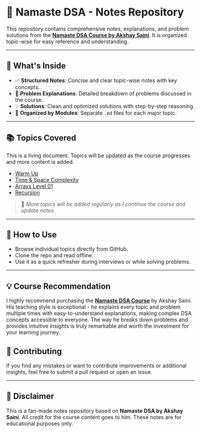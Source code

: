 # 🧠 Namaste DSA - Notes Repository

This repository contains comprehensive notes, explanations, and problem solutions from the **[Namaste DSA Course by Akshay Saini](https://namastedev.com/learn/namaste-dsa)**. It is organized topic-wise for easy reference and understanding.


---

## 📘 What's Inside

- ✅ **Structured Notes**: Concise and clear topic-wise notes with key concepts.
- 🧩 **Problem Explanations**: Detailed breakdown of problems discussed in the course.
- 💡 **Solutions**: Clean and optimized solutions with step-by-step reasoning.
- 📂 **Organized by Modules**: Separate `.md` files for each major topic.

---

## 📚 Topics Covered

This is a living document. Topics will be updated as the course progresses and more content is added.

- [Warm Up](https://github.com/kshitij-nehete/Namaste-DSA/tree/main/01_Warm_Up%20%F0%9F%A7%A0)
- [Time & Space Complexity](https://github.com/kshitij-nehete/Namaste-DSA/tree/main/02_Time_%26_Space_Complexity%20%E2%8F%B3)
- [Arrays Level 01](https://github.com/kshitij-nehete/Namaste-DSA/tree/main/03_Arrays_Level_01%20%F0%9F%94%A2)
- [Recursion](https://github.com/kshitij-nehete/Namaste-DSA/tree/main/04_Recursion%F0%9F%8C%80)
 

> 📌 _More topics will be added regularly as I continue the course and update notes._

---

## 🚀 How to Use

- Browse individual topics directly from GitHub.
- Clone the repo and read offline.
- Use it as a quick refresher during interviews or while solving problems.

---

## 💡 Course Recommendation

I highly recommend purchasing the **[Namaste DSA Course](https://namastedev.com/learn/namaste-dsa)** by Akshay Saini. His teaching style is exceptional - he explains every topic and problem multiple times with easy-to-understand explanations, making complex DSA concepts accessible to everyone. The way he breaks down problems and provides intuitive insights is truly remarkable and worth the investment for your learning journey.

## 🤝 Contributing

If you find any mistakes or want to contribute improvements or additional insights, feel free to submit a pull request or open an issue.

---

## 📌 Disclaimer

This is a fan-made notes repository based on **Namaste DSA by Akshay Saini**. All credit for the course content goes to him. These notes are for educational purposes only.
